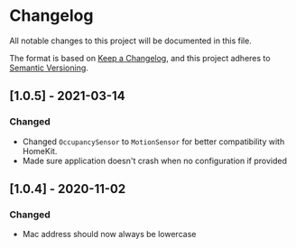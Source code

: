 # Changelog
All notable changes to this project will be documented in this file.

The format is based on [Keep a Changelog](https://keepachangelog.com/en/1.0.0/),
and this project adheres to [Semantic Versioning](https://semver.org/spec/v2.0.0.html).

## [1.0.5] - 2021-03-14
### Changed
- Changed `OccupancySensor` to `MotionSensor` for better compatibility with HomeKit. 
- Made sure application doesn't crash when no configuration if provided

## [1.0.4] - 2020-11-02
### Changed
- Mac address should now always be lowercase
